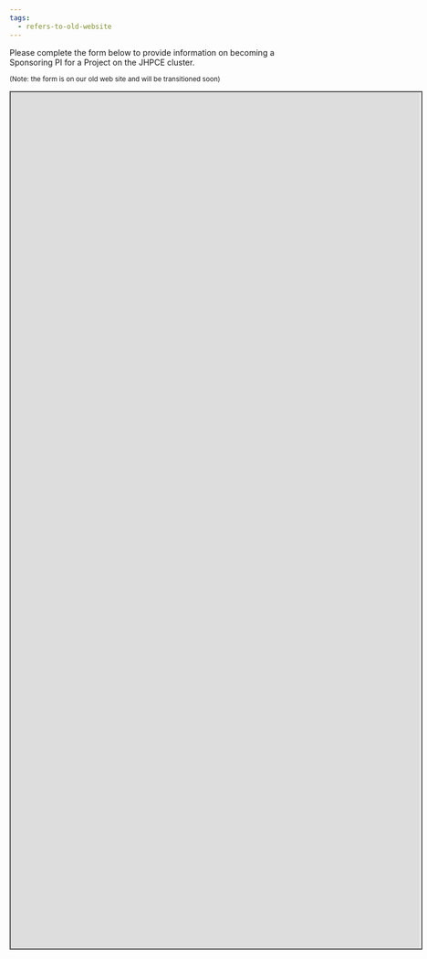 ```yaml
---
tags:
  - refers-to-old-website
---
```

Please complete the form below to provide information on becoming a Sponsoring
PI for a Project on the JHPCE cluster.

<sub>(Note: the form is on our old web site and will be transitioned soon)</sub>
<div style="position: static; overflow: hidden; border: solid 2px #555; width:720px; height:1500px;">
<div style="overflow: visible; margin-top: -1630px; margin-left: -150px; margin-right: -1000px; margin-bottom: -1240px; height:1300px;">

<iframe src="https://ec2-44-214-193-38.compute-1.amazonaws.com/register/project/" id="main" height="3200" width="865" scrolling="no">
  <p>Your browser does not support iframes.</p>
</iframe>

</div>
</div>

